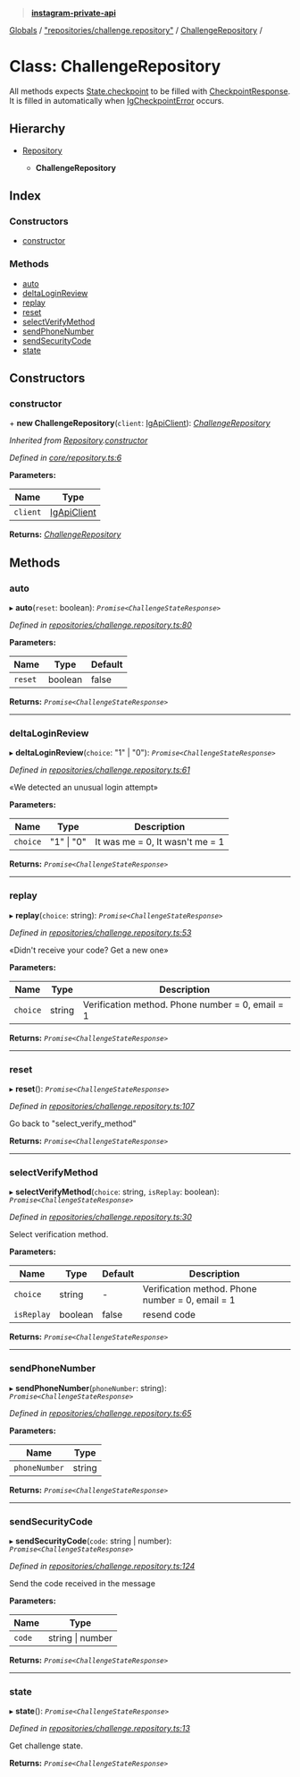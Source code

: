 > **[instagram-private-api](../README.md)**

[Globals](../README.md) / ["repositories/challenge.repository"](../modules/_repositories_challenge_repository_.md) / [ChallengeRepository](_repositories_challenge_repository_.challengerepository.md) /

# Class: ChallengeRepository

All methods expects [State.checkpoint](_core_state_.state.md#checkpoint) to be filled with [CheckpointResponse](../interfaces/_responses_checkpoint_response_.checkpointresponse.md).
It is filled in automatically when [IgCheckpointError](_errors_ig_checkpoint_error_.igcheckpointerror.md) occurs.

## Hierarchy

* [Repository](_core_repository_.repository.md)

  * **ChallengeRepository**

## Index

### Constructors

* [constructor](_repositories_challenge_repository_.challengerepository.md#constructor)

### Methods

* [auto](_repositories_challenge_repository_.challengerepository.md#auto)
* [deltaLoginReview](_repositories_challenge_repository_.challengerepository.md#deltaloginreview)
* [replay](_repositories_challenge_repository_.challengerepository.md#replay)
* [reset](_repositories_challenge_repository_.challengerepository.md#reset)
* [selectVerifyMethod](_repositories_challenge_repository_.challengerepository.md#selectverifymethod)
* [sendPhoneNumber](_repositories_challenge_repository_.challengerepository.md#sendphonenumber)
* [sendSecurityCode](_repositories_challenge_repository_.challengerepository.md#sendsecuritycode)
* [state](_repositories_challenge_repository_.challengerepository.md#state)

## Constructors

###  constructor

\+ **new ChallengeRepository**(`client`: [IgApiClient](_core_client_.igapiclient.md)): *[ChallengeRepository](_repositories_challenge_repository_.challengerepository.md)*

*Inherited from [Repository](_core_repository_.repository.md).[constructor](_core_repository_.repository.md#constructor)*

*Defined in [core/repository.ts:6](https://github.com/dilame/instagram-private-api/blob/e9c516c/src/core/repository.ts#L6)*

**Parameters:**

Name | Type |
------ | ------ |
`client` | [IgApiClient](_core_client_.igapiclient.md) |

**Returns:** *[ChallengeRepository](_repositories_challenge_repository_.challengerepository.md)*

## Methods

###  auto

▸ **auto**(`reset`: boolean): *`Promise<ChallengeStateResponse>`*

*Defined in [repositories/challenge.repository.ts:80](https://github.com/dilame/instagram-private-api/blob/e9c516c/src/repositories/challenge.repository.ts#L80)*

**Parameters:**

Name | Type | Default |
------ | ------ | ------ |
`reset` | boolean | false |

**Returns:** *`Promise<ChallengeStateResponse>`*

___

###  deltaLoginReview

▸ **deltaLoginReview**(`choice`: "1" | "0"): *`Promise<ChallengeStateResponse>`*

*Defined in [repositories/challenge.repository.ts:61](https://github.com/dilame/instagram-private-api/blob/e9c516c/src/repositories/challenge.repository.ts#L61)*

«We detected an unusual login attempt»

**Parameters:**

Name | Type | Description |
------ | ------ | ------ |
`choice` | "1" \| "0" | It was me = 0, It wasn't me = 1  |

**Returns:** *`Promise<ChallengeStateResponse>`*

___

###  replay

▸ **replay**(`choice`: string): *`Promise<ChallengeStateResponse>`*

*Defined in [repositories/challenge.repository.ts:53](https://github.com/dilame/instagram-private-api/blob/e9c516c/src/repositories/challenge.repository.ts#L53)*

«Didn't receive your code? Get a new one»

**Parameters:**

Name | Type | Description |
------ | ------ | ------ |
`choice` | string | Verification method. Phone number = 0, email = 1  |

**Returns:** *`Promise<ChallengeStateResponse>`*

___

###  reset

▸ **reset**(): *`Promise<ChallengeStateResponse>`*

*Defined in [repositories/challenge.repository.ts:107](https://github.com/dilame/instagram-private-api/blob/e9c516c/src/repositories/challenge.repository.ts#L107)*

Go back to "select_verify_method"

**Returns:** *`Promise<ChallengeStateResponse>`*

___

###  selectVerifyMethod

▸ **selectVerifyMethod**(`choice`: string, `isReplay`: boolean): *`Promise<ChallengeStateResponse>`*

*Defined in [repositories/challenge.repository.ts:30](https://github.com/dilame/instagram-private-api/blob/e9c516c/src/repositories/challenge.repository.ts#L30)*

Select verification method.

**Parameters:**

Name | Type | Default | Description |
------ | ------ | ------ | ------ |
`choice` | string | - | Verification method. Phone number = 0, email = 1 |
`isReplay` | boolean | false | resend code  |

**Returns:** *`Promise<ChallengeStateResponse>`*

___

###  sendPhoneNumber

▸ **sendPhoneNumber**(`phoneNumber`: string): *`Promise<ChallengeStateResponse>`*

*Defined in [repositories/challenge.repository.ts:65](https://github.com/dilame/instagram-private-api/blob/e9c516c/src/repositories/challenge.repository.ts#L65)*

**Parameters:**

Name | Type |
------ | ------ |
`phoneNumber` | string |

**Returns:** *`Promise<ChallengeStateResponse>`*

___

###  sendSecurityCode

▸ **sendSecurityCode**(`code`: string | number): *`Promise<ChallengeStateResponse>`*

*Defined in [repositories/challenge.repository.ts:124](https://github.com/dilame/instagram-private-api/blob/e9c516c/src/repositories/challenge.repository.ts#L124)*

Send the code received in the message

**Parameters:**

Name | Type |
------ | ------ |
`code` | string \| number |

**Returns:** *`Promise<ChallengeStateResponse>`*

___

###  state

▸ **state**(): *`Promise<ChallengeStateResponse>`*

*Defined in [repositories/challenge.repository.ts:13](https://github.com/dilame/instagram-private-api/blob/e9c516c/src/repositories/challenge.repository.ts#L13)*

Get challenge state.

**Returns:** *`Promise<ChallengeStateResponse>`*